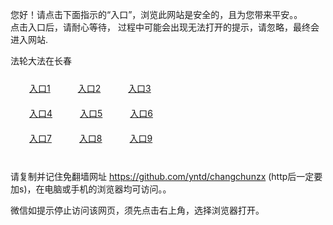 您好！请点击下面指示的“入口”，浏览此网站是安全的，且为您带来平安。。 <br/>
点击入口后，请耐心等待， 过程中可能会出现无法打开的提示，请忽略，最终会进入网站. </br>

法轮大法在长春<br/>
<div style="padding:10px"><a style="margin:20px" target="_blank" href="https://d3fc4tz8gjvpjl.cloudfront.net/2Qpsp?vuxydse" id="ccLink1" rel="nofollow">入口1</a> <a target="_blank" style="margin:20px" href="https://d7b5enlsjz5zv.cloudfront.net/2Qpsp?rnktcki" id="ccLink2" rel="nofollow">入口2</a> <a style="margin:20px" target="_blank" href="https://d2bh08t4kaq1yl.cloudfront.net/2Qpsp?aitbad" id="ccLink3" rel="nofollow">入口3</a></div>

<div style="padding:10px" ><a style="margin:20px" target="_blank" href="https://d3fc4tz8gjvpjl.cloudfront.net/2Qpsp?vuxydse" id="ccLink4" rel="nofollow">入口4</a> <a style="margin:20px" href="https://d7b5enlsjz5zv.cloudfront.net/2Qpsp?rnktcki" target="_blank" id="ccLink5" rel="nofollow">入口5</a> <a style="margin:20px" href="https://d2bh08t4kaq1yl.cloudfront.net/2Qpsp?aitbad" target="_blank" id="ccLink6" rel="nofollow">入口6</a></div>

<div style="padding:10px"><a style="margin:20px" target="_blank" href="https://d3fc4tz8gjvpjl.cloudfront.net/2Qpsp?vuxydse" id="ccLink7" rel="nofollow">入口7</a> <a style="margin:20px" href="https://d7b5enlsjz5zv.cloudfront.net/2Qpsp?rnktcki" target="_blank" id="ccLink8" rel="nofollow">入口8</a> <a style="margin:20px" target="_blank" href="https://d2bh08t4kaq1yl.cloudfront.net/2Qpsp?aitbad" id="ccLink9" rel="nofollow">入口9</a></div>

<br/>



请复制并记住免翻墙网址 https://github.com/yntd/changchunzx (http后一定要加s)，在电脑或手机的浏览器均可访问。。<br/>

微信如提示停止访问该网页，须先点击右上角，选择浏览器打开。
